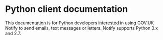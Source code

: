 # Python client documentation

This documentation is for Python developers interested in using GOV.UK Notify to send emails, text messages or letters. Notify supports Python 3.x and 2.7.
